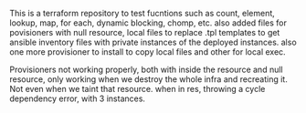 This is a terraform repository to test fucntions such as count, element, lookup, map,
for each, dynamic blocking, chomp, etc. also added files for povisioners with null resource, local files to replace .tpl templates to get ansible inventory files with 
private instances of the deployed instances. also one more provisioner to install to copy local files and other for local exec.

Provisioners not working properly, both with inside the resource and null resource, only working when we destroy the whole infra and recreating it. Not even when we taint that resource. 
when in res, throwing a cycle dependency error, with 3 instances.



